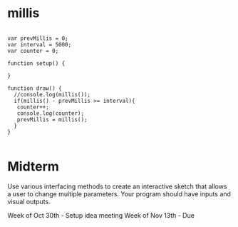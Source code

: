 
# millis

```

var prevMillis = 0;
var interval = 5000;
var counter = 0;

function setup() {

}

function draw() {
  //console.log(millis());
  if(millis() - prevMillis >= interval){
   counter++;
   console.log(counter);
   prevMillis = millis();
  }
}


```


# Midterm

Use various interfacing methods to create an interactive sketch that allows a user to change multiple parameters. Your program should have inputs and visual outputs.

Week of Oct 30th - Setup idea meeting
Week of Nov 13th - Due
